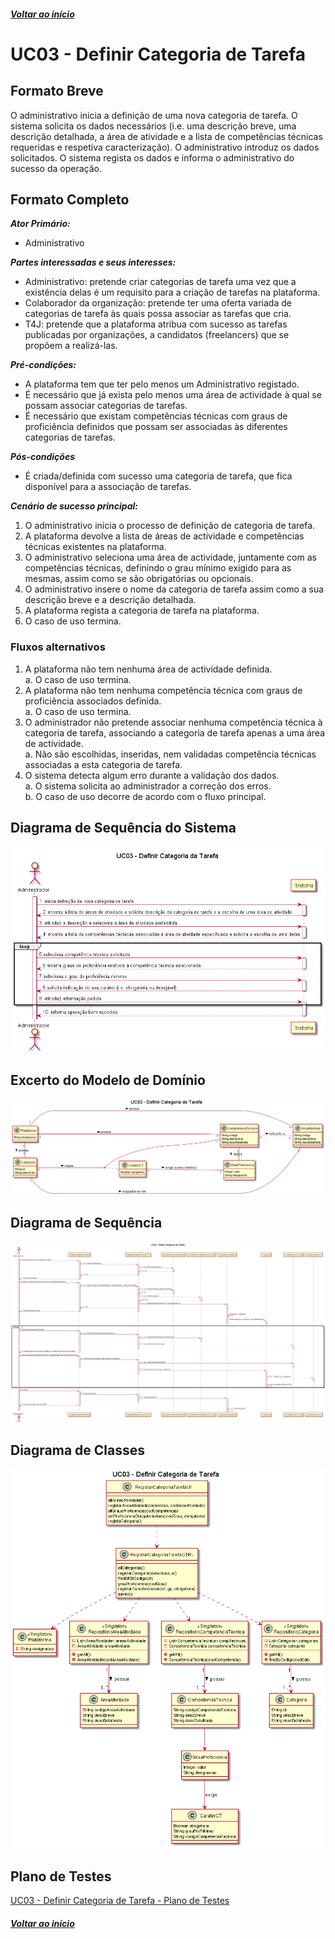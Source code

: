 ##### [Voltar ao início](https://github.com/blestonbandeiraUPSKILL/upskill_java1_labprg_grupo2/tree/main/README.md)

# UC03 - Definir Categoria de Tarefa

## Formato Breve

O administrativo inicia a definição de uma nova categoria de tarefa. O sistema solicita os dados necessários (i.e. uma descrição breve, uma descrição detalhada, a área de atividade e a lista de competências técnicas requeridas e respetiva caracterização). O administrativo introduz os dados solicitados. O sistema regista os dados e informa o administrativo do sucesso da operação.


## Formato Completo

**_Ator Primário:_**

- Administrativo

**_Partes interessadas e seus interesses:_**

- Administrativo: pretende criar categorias de tarefa uma vez que a existência delas é um requisito para a criação de tarefas na  plataforma.
- Colaborador da organização: pretende ter uma oferta variada de categorias de tarefa às quais possa associar as tarefas que cria.
- T4J: pretende que a plataforma atribua com sucesso as tarefas publicadas por organizações, a candidatos (freelancers) que se propõem a realizá-las.

**_Pré-condições:_**

- A plataforma tem que ter pelo menos um Administrativo registado.
- É necessário que já exista pelo menos uma área de actividade à qual se possam associar categorias de tarefas.
- É necessário que existam competências técnicas com graus de proficiência definidos que possam ser associadas às diferentes categorias de tarefas.

**_Pós-condições_**

- É criada/definida com sucesso uma categoria de tarefa, que fica disponível para a associação de tarefas.

**_Cenário de sucesso principal:_**

1.	O administrativo inicia o processo de definição de categoria de tarefa.
2.	A plataforma devolve a lista de áreas de actividade e competências técnicas existentes na plataforma.
3.	O administrativo seleciona uma área de actividade, juntamente com as competências técnicas, definindo o grau mínimo exigido para as mesmas, assim como se são obrigatórias ou opcionais.
4.	O administrativo insere o nome da categoria de tarefa assim como a sua descrição breve e a descrição detalhada.
5.	A plataforma regista a categoria de tarefa na plataforma.
8.	O caso de uso termina.

### Fluxos alternativos

1. A plataforma não tem nenhuma área de actividade definida. <br/>
    a. O caso de uso termina.
2. A plataforma não tem nenhuma competência técnica com graus de proficiência associados definida. <br/>
    a. O caso de uso termina.
3. O administrador não pretende associar nenhuma competência técnica à categoria de tarefa, associando a categoria de tarefa apenas a uma área de actividade. <br/>
    a. Não são escolhidas, inseridas, nem validadas competência técnicas associadas a esta categoria de tarefa.
4. O sistema detecta algum erro durante a validação dos dados. <br/>
    a. O sistema solicita ao administrador a correção dos erros. <br/>
    b. O caso de uso decorre de acordo com o fluxo principal.


## Diagrama de Sequência do Sistema
![UC03_Definir_Categoria_Tarefa_Diagrama_Sequencia_Sistema](UC03_Definir_Categoria_Tarefa_Diagrama_Sequencia_Sistema.png)

## Excerto do Modelo de Domínio
![UC03_Definir_Categoria_Tarefa_Modelo_Dominio](UC03_Definir_Categoria_Tarefa_Modelo_Dominio.png)

## Diagrama de Sequência <br/>
![UC03_Definir_Categoria_Tarefa_Diagrama_Sequencia](UC03_Definir_Categoria_Tarefa_Diagrama_Sequencia.png)

## Diagrama de Classes <br/>
![UC03_Definir_Categoria_Tarefa_Diagrama_Classes](UC03_Definir_Categoria_Tarefa_Diagrama_Classes.png)

## Plano de Testes <br/>
[UC03 - Definir Categoria de Tarefa - Plano de Testes](UC03_Definir_Categoria_Tarefa_Plano_Testes.md)

##### [Voltar ao início](https://github.com/blestonbandeiraUPSKILL/upskill_java1_labprg_grupo2/tree/main/README.md)
